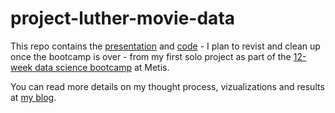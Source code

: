 # project-luther-movie-data

This repo contains the [presentation](https://github.com/colekev/project-luther-movie-data/blob/master/luther_project_presentation.pdf) and [code](https://github.com/colekev/project-luther-movie-data/blob/master/project_luther_movie-analysis-Copy1.ipynb) - I plan to revist and clean up once the bootcamp is over - from my first solo project as part of the [12-week data science bootcamp](http://www.thisismetis.com/data-science-bootcamps) at Metis.

You can read more details on my thought process, vizualizations and results at [my blog](https://colekev.github.io/predicting-international-box-office-success/).
